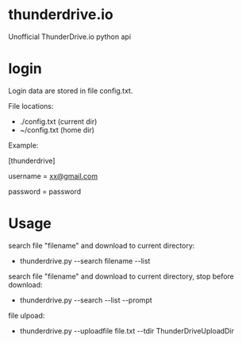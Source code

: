 # thunderdrive.io
Unofficial ThunderDrive.io python api

# login

Login data are stored in file config.txt.

File locations:
- ./config.txt (current dir)
- ~/config.txt (home dir)

Example: 

[thunderdrive]

username = xx@gmail.com

password = password


# Usage

search file "filename" and download to current directory:
 - thunderdrive.py --search filename --list

search file "filename" and download to current directory, stop before download:
 - thunderdrive.py --search --list --prompt

file ulpoad:
- thunderdrive.py --uploadfile file.txt --tdir ThunderDriveUploadDir
